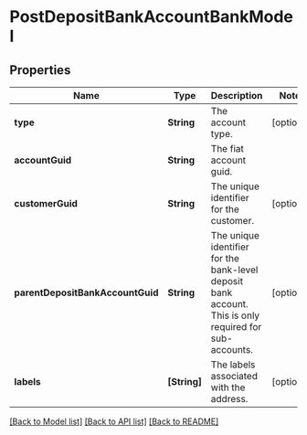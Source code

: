 # PostDepositBankAccountBankModel

## Properties
Name | Type | Description | Notes
------------ | ------------- | ------------- | -------------
**type** | **String** | The account type. | [optional] 
**accountGuid** | **String** | The fiat account guid. | 
**customerGuid** | **String** | The unique identifier for the customer. | [optional] 
**parentDepositBankAccountGuid** | **String** | The unique identifier for the bank-level deposit bank account. This is only required for sub-accounts. | [optional] 
**labels** | **[String]** | The labels associated with the address. | [optional] 

[[Back to Model list]](../README.md#documentation-for-models) [[Back to API list]](../README.md#documentation-for-api-endpoints) [[Back to README]](../README.md)


